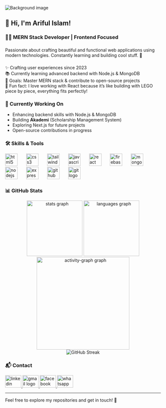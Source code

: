  <img src="https://i.ibb.co.com/mCkbkqG4/Blue-Corporate-Linkedin-Article-Cover-image.png" alt="Background image"  />

###

## 👋 Hi, I'm **Ariful Islam**!

###

### 👨‍💻 MERN Stack Developer | Frontend Focused

###

Passionate about crafting beautiful and functional web applications using modern technologies. Constantly learning and building cool stuff. 🚀

###

✨ Crafting user experiences since 2023  <br>📚 Currently learning advanced backend with Node.js & MongoDB  <br>🎯 Goals: Master MERN stack & contribute to open-source projects  <br>🎲 Fun fact: I love working with React because it’s like building with LEGO piece by piece, everything fits perfectly!

###
### 🚀 Currently Working On
- Enhancing backend skills with Node.js & MongoDB
- Building **Akademi** (Scholarship Management System)
- Exploring Next.js for future projects
- Open-source contributions in progress

###

### 🛠️ Skills & Tools  
<div align="left">
  <img src="https://cdn.jsdelivr.net/gh/devicons/devicon/icons/html5/html5-original.svg" height="40" alt="html5 logo"  />
  <img width="20" />
  <img src="https://cdn.jsdelivr.net/gh/devicons/devicon/icons/css3/css3-original.svg" height="40" alt="css3 logo"  />
  <img width="20" />
  <img src="https://cdn.simpleicons.org/tailwindcss/06B6D4" height="40" alt="tailwindcss logo"  />
  <img width="20" />
  <img src="https://cdn.simpleicons.org/javascript/F7DF1E" height="40" alt="javascript logo"  />
  <img width="20" />
  <img src="https://cdn.jsdelivr.net/gh/devicons/devicon/icons/react/react-original.svg" height="40" alt="react logo"  />
  <img width="20" />
  <img src="https://cdn.jsdelivr.net/gh/devicons/devicon/icons/firebase/firebase-plain.svg" height="40" alt="firebase logo"  />
  <img width="20" />
  <img src="https://cdn.jsdelivr.net/gh/devicons/devicon/icons/mongodb/mongodb-original.svg" height="40" alt="mongodb logo"  />
  <img width="20" />
  <img src="https://cdn.simpleicons.org/nodedotjs/339933" height="40" alt="nodejs logo"  />
  <img width="20" />
  <img src="https://skillicons.dev/icons?i=express" height="40" alt="express logo"  />
  <img width="20" />
  <img src="https://skillicons.dev/icons?i=github" height="40" alt="github logo"  />
  <img width="20" />
  <img src="https://skillicons.dev/icons?i=git" height="40" alt="git logo"  />
</div>

###

### 📊 GitHub Stats
<div align="center">
  <img src="https://github-readme-stats.vercel.app/api?username=ariful97768&hide_title=false&hide_rank=false&show_icons=true&include_all_commits=true&count_private=true&disable_animations=false&theme=dracula&locale=en&hide_border=true&order=1" height="180" alt="stats graph"  />
  <img src="https://github-readme-stats.vercel.app/api/top-langs?username=ariful97768&locale=en&hide_title=false&layout=compact&card_width=320&langs_count=5&theme=dracula&hide_border=true&order=2" height="180" alt="languages graph"  />
  <img src="https://github-readme-activity-graph.vercel.app/graph?username=ariful97768&radius=16&theme=react&area=true&order=5&hide_border=true&hide_title=false" height="300" alt="activity-graph graph"  />
  <br>
  <img src="https://streak-stats.demolab.com/?user=ariful97768&theme=dracula" alt="GitHub Streak" />
</div>

###

### 📬 Contact
<div align="left">
  <a href="https://www.linkedin.com/in/arifulxf/" target="_blank">
    <img src="https://raw.githubusercontent.com/maurodesouza/profile-readme-generator/master/src/assets/icons/social/linkedin/default.svg" width="52" height="40" alt="linkedin logo"  />
  </a>
  <a href="mailto:arifulxf@gmail.com" target="_blank">
    <img src="https://raw.githubusercontent.com/maurodesouza/profile-readme-generator/master/src/assets/icons/social/gmail/default.svg" width="52" height="40" alt="gmail logo"  />
  </a>
  <a href="https://www.facebook.com/profile.php?id=100054997235096" target="_blank">
    <img src="https://raw.githubusercontent.com/maurodesouza/profile-readme-generator/master/src/assets/icons/social/facebook/default.svg" width="52" height="40" alt="facebook logo"  />
  </a>
  <a href="https://wa.me/8801313169776?text=Hi%20Ariful,%20I%20found%20your%20profile%20and%20would%20like%20to%20connect!" target="_blank">
    <img src="https://raw.githubusercontent.com/maurodesouza/profile-readme-generator/master/src/assets/icons/social/whatsapp/default.svg" width="52" height="40" alt="whatsapp logo"  />
  </a>
</div>

---

Feel free to explore my repositories and get in touch! 🚀
